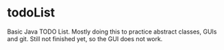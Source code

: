 # todoList
Basic Java TODO List. Mostly doing this to practice abstract classes, GUIs and git. Still not finished yet, so the GUI does not work.
